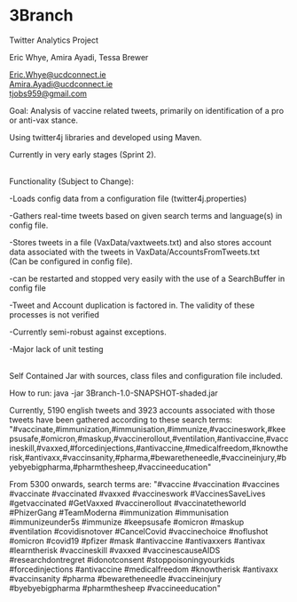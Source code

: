 # 3Branch

Twitter Analytics Project

Eric Whye, Amira Ayadi, Tessa Brewer

Eric.Whye@ucdconnect.ie<br>
Amira.Ayadi@ucdconnect.ie<br>
tjobs959@gmail.com

Goal: Analysis of vaccine related tweets, primarily on identification of a pro or anti-vax stance.

Using twitter4j libraries and developed using Maven.

Currently in very early stages (Sprint 2).

<br>
Functionality (Subject to Change):

-Loads config data from a configuration file (twitter4j.properties)

-Gathers real-time tweets based on given search terms and language(s) in config file.

-Stores tweets in a file (VaxData/vaxtweets.txt) and also stores account data associated with the tweets in VaxData/AccountsFromTweets.txt <br>
(Can be configured in config file).

-can be restarted and stopped very easily with the use of a SearchBuffer in config file

-Tweet and Account duplication is factored in. The validity of these processes is not verified

-Currently semi-robust against exceptions.

-Major lack of unit testing
 
<br>
Self Contained Jar with sources, class files and configuration file included.

How to run:
java -jar 3Branch-1.0-SNAPSHOT-shaded.jar

Currently, 5190 english tweets and 3923 accounts associated with those tweets have been gathered according to these search terms: <br>
"#vaccinate,#immunization,#immunisation,#immunize,#vaccineswork,#keepsusafe,#omicron,#maskup,#vaccinerollout,#ventilation,#antivaccine,#vaccineskill,#vaxxed,#forcedinjections,#antivaccine,#medicalfreedom,#knowtherisk,#antivaxx,#vaccinsanity,#pharma,#bewaretheneedle,#vaccineinjury,#byebyebigpharma,#pharmthesheep,#vaccineeducation"

From 5300 onwards, search terms are:
"#vaccine #vaccination #vaccines #vaccinate #vaccinated #vaxxed #vaccineswork #VaccinesSaveLives #getvaccinated #GetVaxxed #vaccinerollout #vaccinatetheworld #PhizerGang #TeamModerna #immunization #immunisation #immunizeunder5s #immunize #keepsusafe #omicron #maskup #ventilation #covidisnotover #CancelCovid #vaccinechoice #noflushot #omicron #covid19 #pfizer #mask #antivaccine #antivaxxers #antivax #learntherisk #vaccineskill #vaxxed #vaccinescauseAIDS #researchdontregret #idonotconsent #stoppoisoningyourkids #forcedinjections #antivaccine #medicalfreedom #knowtherisk #antivaxx #vaccinsanity #pharma #bewaretheneedle #vaccineinjury #byebyebigpharma #pharmthesheep #vaccineeducation"
